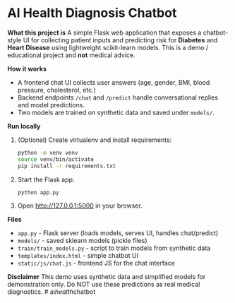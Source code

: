 # AI Health Diagnosis Chatbot

**What this project is**
A simple Flask web application that exposes a chatbot-style UI for collecting patient inputs and
predicting risk for **Diabetes** and **Heart Disease** using lightweight scikit-learn models.
This is a demo / educational project and **not** medical advice.

**How it works**
- A frontend chat UI collects user answers (age, gender, BMI, blood pressure, cholesterol, etc.)
- Backend endpoints `/chat` and `/predict` handle conversational replies and model predictions.
- Two models are trained on synthetic data and saved under `models/`.

**Run locally**
1. (Optional) Create virtualenv and install requirements:
   ```bash
   python -m venv venv
   source venv/bin/activate
   pip install -r requirements.txt
   ```
2. Start the Flask app:
   ```bash
   python app.py
   ```
3. Open http://127.0.0.1:5000 in your browser.

**Files**
- `app.py` - Flask server (loads models, serves UI, handles chat/predict)
- `models/` - saved sklearn models (pickle files)
- `train/train_models.py` - script to train models from synthetic data
- `templates/index.html` - simple chatbot UI
- `static/js/chat.js` - frontend JS for the chat interface

**Disclaimer**
This demo uses synthetic data and simplified models for demonstration only.
Do NOT use these predictions as real medical diagnostics.
#   a i _ h e a l t h _ c h a t b o t  
 